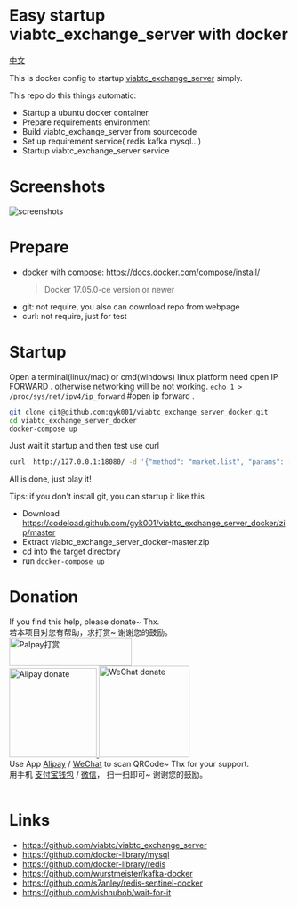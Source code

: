 # Easy startup viabtc_exchange_server with docker

[中文](README-zh.md)

This is docker config to startup [viabtc_exchange_server](https://github.com/viabtc/viabtc_exchange_server) simply.

This repo do this things automatic:

* Startup a ubuntu docker container
* Prepare requirements environment
* Build viabtc_exchange_server from sourcecode
* Set up requirement service( redis kafka mysql...)
* Startup viabtc_exchange_server service

# Screenshots

![screenshots](imgs/screenshots.jpg)

# Prepare

* docker with compose: https://docs.docker.com/compose/install/
  > Docker 17.05.0-ce version or newer
* git: not require, you also can download repo from webpage
* curl: not require, just for test

# Startup

Open a terminal(linux/mac) or cmd(windows)
linux platform need open IP FORWARD . otherwise networking will be not working.
`echo 1 > /proc/sys/net/ipv4/ip_forward` #open ip forward .
```bash
git clone git@github.com:gyk001/viabtc_exchange_server_docker.git
cd viabtc_exchange_server_docker
docker-compose up
```

Just wait it startup and then test use curl

```bash
curl  http://127.0.0.1:18080/ -d '{"method": "market.list", "params": [], "id": 1516681174}'
```

All is done, just play it!


Tips: if you don't install git, you can startup it like this

* Download https://codeload.github.com/gyk001/viabtc_exchange_server_docker/zip/master
* Extract viabtc_exchange_server_docker-master.zip
* cd into the target directory
* run `docker-compose up`

# Donation

<div id="donate_module">
	<!-- btn_donate & tips -->
	<div id="donate_board">
		<span class="donate_txt">
			If you find this help, please <span class="bold">donate~</span>  Thx.<br/>
			若本项目对您有帮助，<span class="bold">求打赏~</span> 谢谢您的鼓励。
		</span>
	</div>
	<!-- /btn_donate & tips -->
	<!-- donate guide -->
    <div id="donate_guide">
        <div>
            <a href="https://www.paypal.com/cgi-bin/webscr?cmd=_s-xclick&hosted_button_id=G76ZNGLBBYUD6" title="Palpay donate">
                <img src="imgs/palpay_donate.jpg" title="Palpay打赏" width="220px" height="51px"/>
            </a>
        </div>
        <a href="http://p30hfwvsg.bkt.clouddn.com/viabtc_exchange_server_docker/alipay.png" target="_blank" title="支付宝扫码打赏">
            <img src="imgs/alipay.png" title="Alipay donate" height="160px" width="157px"/>
        </a>
        <a href="http://p30hfwvsg.bkt.clouddn.com/viabtc_exchange_server_docker/wepay.png" target="_blank" title="微信扫码打赏">
            <img src="imgs/wepay.png" title="WeChat donate" height="164px" width="163px"/>
        </a>
    </div>
	<!-- /donate guide -->
	<div>
    	<span class="donate_txt">
            Use App <span class="bold"><a href="http://global.alipay.com/ospay/home.htm">Alipay</a> / <a href="http://www.wechat.com/en/">WeChat</a></span>
            to scan QRCode~ Thx for your support.<br/>
            用手机 <span class="bold"><a href="https://mobile.alipay.com/index.htm">支付宝钱包</a> / <a href="http://weixin.qq.com/">微信</a></span>，
            扫一扫即可~ 谢谢您的鼓励。<br/>
            <br/>
        </span>
	</div>
</div>
<!-- /Donate Module -->

# Links

* https://github.com/viabtc/viabtc_exchange_server
* https://github.com/docker-library/mysql
* https://github.com/docker-library/redis
* https://github.com/wurstmeister/kafka-docker
* https://github.com/s7anley/redis-sentinel-docker
* https://github.com/vishnubob/wait-for-it

